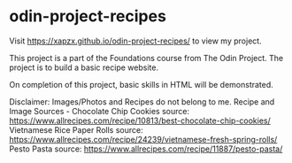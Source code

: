 # odin-project-recipes
Visit https://xapzx.github.io/odin-project-recipes/ to view my project.

This project is a part of the Foundations course from The Odin Project. The project is to build a basic recipe website.

On completion of this project, basic skills in HTML will be demonstrated.

Disclaimer: Images/Photos and Recipes do not belong to me.
Recipe and Image Sources - 
Chocolate Chip Cookies source: https://www.allrecipes.com/recipe/10813/best-chocolate-chip-cookies/
Vietnamese Rice Paper Rolls source: https://www.allrecipes.com/recipe/24239/vietnamese-fresh-spring-rolls/
Pesto Pasta source: https://www.allrecipes.com/recipe/11887/pesto-pasta/
